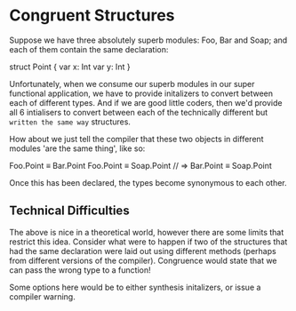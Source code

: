 # Congruent Structures

Suppose we have three absolutely superb modules: Foo, Bar and Soap; and each of them contain the same declaration:

  struct Point {
    var x: Int
    var y: Int
  }
  
Unfortunately, when we consume our superb modules in our super functional application, we have to provide initalizers to convert
between each of different types. And if we are good little coders, then we'd provide all 6 intialisers to convert between each of the
technically different but `written the same way` structures.

How about we just tell the compiler that these two objects in different modules 'are the same thing', like so:

  Foo.Point ≡ Bar.Point
  Foo.Point ≡ Soap.Point
  // => Bar.Point ≡ Soap.Point

Once this has been declared, the types become synonymous to each other.

## Technical Difficulties

The above is nice in a theoretical world, however there are some limits that restrict this idea. Consider what were to happen if two
of the structures that had the same declaration were laid out using different methods (perhaps from different versions of the compiler).
Congruence would state that we can pass the wrong type to a function!

Some options here would be to either synthesis initalizers, or issue a compiler warning.
